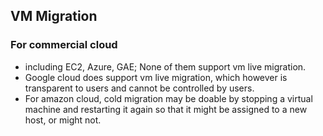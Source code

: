 
## VM Migration

### For commercial cloud
- including EC2, Azure, GAE; None of them support vm live migration. 
- Google cloud does support vm live migration, which however is transparent to users and cannot be controlled by users. 
- For amazon cloud, cold migration may be doable by stopping a virtual machine and restarting it again so that it might be assigned to a new host, or might not.
